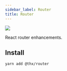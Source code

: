 ```yaml
---
sidebar_label: Router
title: Router
---
```


[![](/coverage/router.svg)](/coverage/router/lcov-report/index.html)

React router enhancements.

## Install
```
yarn add @thx/router
```
